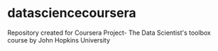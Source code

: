 # datasciencecoursera
Repository created for Coursera Project- The Data Scientist's toolbox course by John Hopkins University
